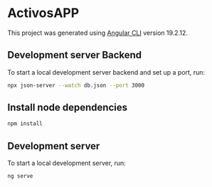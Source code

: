 # ActivosAPP

This project was generated using [Angular CLI](https://github.com/angular/angular-cli) version 19.2.12.

## Development server Backend

To start a local development server backend and set up a port, run:

```bash
npx json-server --watch db.json --port 3000
```

## Install node dependencies

```bash
npm install
```

## Development server

To start a local development server, run:

```bash
ng serve
```
